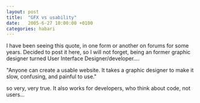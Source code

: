 ```yaml
---
layout: post
title:  "GFX vs usability"
date:   2005-6-27 10:00:00 +0100
categories: habari
---
```

I have been seeing this quote, in one form or another on forums for some years. Decided to post it here, so I will not forget, being an former graphic designer turned User Interface Designer/developer....

"Anyone can create a usable website. It takes a graphic designer to make it slow, confusing, and painful to use."

so very, very true.
It also works for developers, who think about code, not users...